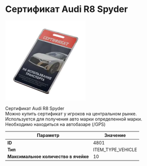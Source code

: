 # Сертификат Audi R8 Spyder

![Item Image](../img/4801.webp?raw=true)

Сертификат Audi R8 Spyder<br>Можно купить сертификат у игроков на центральном рынке.<br>Используется для получения авто марки определенной марки.<br>Необходимо находиться на автобазаре (/GPS)


| Параметр | Значение |
|----------|----------|
| **ID** | 4801 |
| **Тип** | ITEM_TYPE_VEHICLE |
| **Максимальное количество в ячейке** | 10 |

